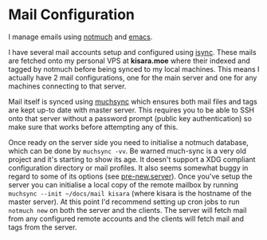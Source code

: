 # Mail Configuration

I manage emails using [notmuch][notmuch] and [emacs][emacs].

I have several mail accounts setup and configured using [isync](./isync). These mails
are fetched onto my personal VPS at **kisara.moe** where their indexed and tagged by
notmuch before being synced to my local machines. This means I actually have 2 mail
configurations, one for the main server and one for any machines connecting to that
server.

[notmuch]: https://notmuchmail.org/
[emacs]: ../editors/emacs

Mail itself is synced using [muchsync][muchsync] which ensures both mail files and
tags are kept up-to date with master server. This requires you to be able to SSH onto
that server without a password prompt (public key authentication) so make sure that
works before attempting any of this.

[muchsync]: http://www.muchsync.org/

Once ready on the server side you need to initialise a notmuch database, which can be
done by `muchsync -vv`. Be warned much-sync is a very old project and it's starting to
show its age. It doesn't support a XDG compliant configuration directory or mail
profiles. It also seems somewhat buggy in regard to some of its options (see
[pre-new.server](./notmuch/hooks/pre-new.server)).
Once you've setup the server you can initialise a local copy of the remote mailbox by
running `muchsync --init ~/docs/mail kisara` (where kisara is the hostname of the
master server).
At this point I'd recommend setting up cron jobs to run `notmuch new` on both the
server and the clients. The server will fetch mail from any configured remote
accounts and the clients will fetch mail and tags from the server.
